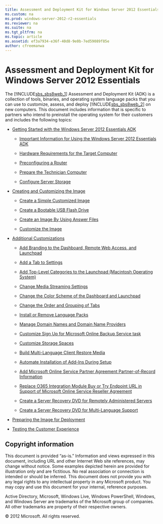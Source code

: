 ```yaml
---
title: Assessment and Deployment Kit for Windows Server 2012 Essentials
ms.custom: na
ms.prod: windows-server-2012-r2-essentials
ms.reviewer: na
ms.suite: na
ms.tgt_pltfrm: na
ms.topic: article
ms.assetid: ef3a7934-e36f-40d8-9e0b-7ed59089f85e
author: cfreemanwa
---
```

# Assessment and Deployment Kit for Windows Server 2012 Essentials
The [!INCLUDE[sbs_sbs8web_1](../Token/sbs_sbs8web_1_md.md)] Assessment and Deployment Kit \(ADK\) is a collection of tools, binaries, and operating system language packs that you can use to customize, assess, and deploy [!INCLUDE[sbs_sbs8web_2](../Token/sbs_sbs8web_2_md.md)] on new computers. This document includes information that is specific to partners who intend to preinstall the operating system for their customers and includes the following topics:  
  
-   [Getting Started with the Windows Server 2012 Essentials ADK](../Topic/Getting-Started-with-the-Windows-Server-2012-Essentials-ADK.md)  
  
    -   [Important Information for Using the Windows Server 2012 Essentials ADK](../Topic/Important-Information-for-Using-the-Windows-Server-2012-Essentials-ADK.md)  
  
    -   [Hardware Requirements for the Target Computer](../Topic/Hardware-Requirements-for-the-Target-Computer.md)  
  
    -   [Preconfiguring a Router](../Topic/Preconfiguring-a-Router.md)  
  
    -   [Prepare the Technician Computer](../Topic/Prepare-the-Technician-Computer.md)  
  
    -   [Configure Server Storage](../Topic/Configure-Server-Storage.md)  
  
-   [Creating and Customizing the Image](../Topic/Creating-and-Customizing-the-Image.md)  
  
    -   [Create a Simple Customized Image](../Topic/Create-a-Simple-Customized-Image.md)  
  
    -   [Create a Bootable USB Flash Drive](../Topic/Create-a-Bootable-USB-Flash-Drive.md)  
  
    -   [Create an Image By Using Answer Files](../Topic/Create-an-Image-By-Using-Answer-Files.md)  
  
    -   [Customize the Image](../Topic/Customize-the-Image.md)  
  
-   [Additional Customizations](../Topic/Additional-Customizations.md)  
  
    -   [Add Branding to the Dashboard, Remote Web Access, and Launchpad](../Topic/Add-Branding-to-the-Dashboard,-Remote-Web-Access,-and-Launchpad.md)  
  
    -   [Add a Tab to Settings](../Topic/Add-a-Tab-to-Settings.md)  
  
    -   [Add Top-Level Categories to the Launchpad &#40;Macintosh Operating System&#41;](../Topic/Add-Top-Level-Categories-to-the-Launchpad--Macintosh-Operating-System-.md)  
  
    -   [Change Media Streaming Settings](../Topic/Change-Media-Streaming-Settings.md)  
  
    -   [Change the Color Scheme of the Dashboard and Launchpad](../Topic/Change-the-Color-Scheme-of-the-Dashboard-and-Launchpad.md)  
  
    -   [Change the Order and Grouping of Tabs](../Topic/Change-the-Order-and-Grouping-of-Tabs.md)  
  
    -   [Install or Remove Language Packs](../Topic/Install-or-Remove-Language-Packs.md)  
  
    -   [Manage Domain Names and Domain Name Providers](../Topic/Manage-Domain-Names-and-Domain-Name-Providers.md)  
  
    -   [Customize Sign Up for Microsoft Online Backup Service task](../Topic/Customize-Sign-Up-for-Microsoft-Online-Backup-Service-task.md)  
  
    -   [Customize Storage Spaces](../Topic/Customize-Storage-Spaces.md)  
  
    -   [Build Multi-Language Client Restore Media](../Topic/Build-Multi-Language-Client-Restore-Media.md)  
  
    -   [Automate Installation of Add-Ins During Setup](../Topic/Automate-Installation-of-Add-Ins-During-Setup.md)  
  
    -   [Add Microsoft Online Service Partner Agreement Partner-of-Record Information](../Topic/Add-Microsoft-Online-Service-Partner-Agreement-Partner-of-Record-Information.md)  
  
    -   [Replace O365 Integration Module Buy or Try Endpoint URL in Support of Microsoft Online Service Reseller Agreement](../Topic/Replace-O365-Integration-Module-Buy-or-Try-Endpoint-URL-in-Support-of-Microsoft-Online-Service-Reseller-Agreement.md)  
  
    -   [Create a Server Recovery DVD for Remotely Administered Servers](../Topic/Create-a-Server-Recovery-DVD-for-Remotely-Administered-Servers.md)  
  
    -   [Create a Server Recovery DVD for Multi-Language Support](../Topic/Create-a-Server-Recovery-DVD-for-Multi-Language-Support.md)  
  
-   [Preparing the Image for Deployment](../Topic/Preparing-the-Image-for-Deployment.md)  
  
-   [Testing the Customer Experience](../Topic/Testing-the-Customer-Experience.md)  
  
## Copyright information  
This document is provided “as\-is.” Information and views expressed in this document, including URL and other Internet Web site references, may change without notice. Some examples depicted herein are provided for illustration only and are fictitious. No real association or connection is intended or should be inferred. This document does not provide you with any legal rights to any intellectual property in any Microsoft product. You may copy and use this document for your internal, reference purposes.  
  
Active Directory, Microsoft, Windows Live, Windows PowerShell, Windows, and Windows Server are trademarks of the Microsoft group of companies. All other trademarks are property of their respective owners.  
  
© 2012 Microsoft. All rights reserved.  
  
